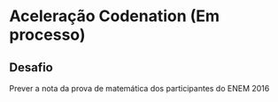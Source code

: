 # Aceleração Codenation (Em processo)
<h2>Desafio</h2>
<p>Prever a nota da prova de matemática dos participantes do ENEM 2016</p>
